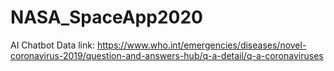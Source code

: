 # NASA_SpaceApp2020
AI Chatbot
Data link: 
https://www.who.int/emergencies/diseases/novel-coronavirus-2019/question-and-answers-hub/q-a-detail/q-a-coronaviruses
